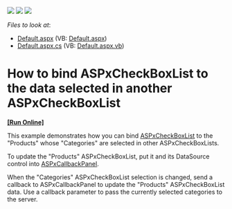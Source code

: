 <!-- default badges list -->
![](https://img.shields.io/endpoint?url=https://codecentral.devexpress.com/api/v1/VersionRange/128531276/13.1.4%2B)
[![](https://img.shields.io/badge/Open_in_DevExpress_Support_Center-FF7200?style=flat-square&logo=DevExpress&logoColor=white)](https://supportcenter.devexpress.com/ticket/details/E4183)
[![](https://img.shields.io/badge/📖_How_to_use_DevExpress_Examples-e9f6fc?style=flat-square)](https://docs.devexpress.com/GeneralInformation/403183)
<!-- default badges end -->
<!-- default file list -->
*Files to look at*:

* [Default.aspx](./CS/WebSite/Default.aspx) (VB: [Default.aspx](./VB/WebSite/Default.aspx))
* [Default.aspx.cs](./CS/WebSite/Default.aspx.cs) (VB: [Default.aspx.vb](./VB/WebSite/Default.aspx.vb))
<!-- default file list end -->
# How to bind ASPxCheckBoxList to the data selected in another ASPxCheckBoxList
<!-- run online -->
**[[Run Online]](https://codecentral.devexpress.com/e4183/)**
<!-- run online end -->


<p>This example demonstrates how you can bind <a href="http://documentation.devexpress.com/#AspNet/CustomDocument11669"><u>ASPxCheckBoxList</u></a> to the "Products" whose "Categories" are selected in other ASPxCheckBoxLists.</p><p>To update the "Products" ASPxCheckBoxList, put it and its DataSource control into <a href="http://documentation.devexpress.com/#AspNet/CustomDocument8277"><u>ASPxCallbackPanel</u></a>.</p><p>When the "Categories" ASPxCheckBoxList selection is changed, send a callback to ASPxCallbackPanel to update the "Products" ASPxCheckBoxList data. Use a callback parameter to pass the currently selected categories to the server.</p>

<br/>


